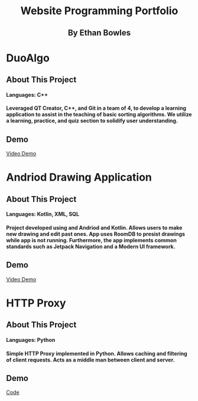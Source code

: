 <h1 align="center">Website Programming Portfolio</h1>
<h2 align="center">By Ethan Bowles</h2>

# DuoAlgo
## About This Project
#### Languages: C++
#### Leveraged QT Creator, C++, and Git in a team of 4, to develop a learning application to assist in the teaching of basic sorting algorithms. We utilize a learning, practice, and quiz section to solidify user understanding.

## Demo
[Video Demo](https://drive.google.com/file/d/14oZwo6S6V0MmjKN4-MBA1dEMJKMObT6l/view?usp=sharing)

# Andriod Drawing Application
## About This Project
#### Languages: Kotlin, XML, SQL
#### Project developed using and Andriod and Kotlin. Allows users to make new drawing and edit past ones. App uses RoomDB to presist drawings while app is not running. Furthermore, the app implements common standards such as Jetpack Navigation and a Modern UI framework.

## Demo
[Video Demo](https://youtu.be/2Yhsurvms_I)

# HTTP Proxy
## About This Project
#### Languages: Python
#### Simple HTTP Proxy implemented in Python. Allows caching and filtering of client requests. Acts as a middle man between client and server.

## Demo
[Code](HTTPProxy.py)

